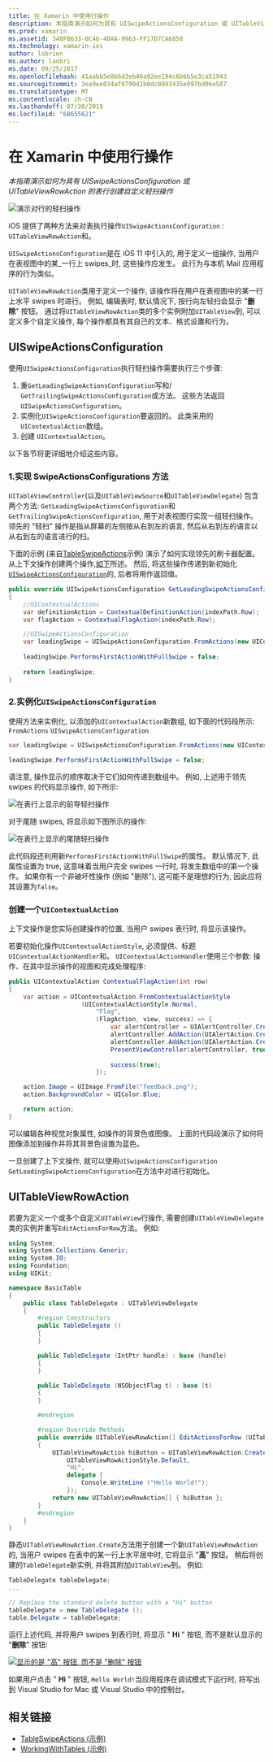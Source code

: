 ```yaml
---
title: 在 Xamarin 中使用行操作
description: 本指南演示如何为具有 UISwipeActionsConfiguration 或 UITableViewRowAction 的表行创建自定义轻扫操作
ms.prod: xamarin
ms.assetid: 340FB633-0C46-40AA-9963-FF17D7CA6858
ms.technology: xamarin-ios
author: lobrien
ms.author: laobri
ms.date: 09/25/2017
ms.openlocfilehash: 41aabb5e8b6d3eb46a92ee194c6b6b5e3ca51943
ms.sourcegitcommit: 3ea9ee034af9790d2b0dc0893435e997bd06e587
ms.translationtype: MT
ms.contentlocale: zh-CN
ms.lasthandoff: 07/30/2019
ms.locfileid: "68655621"
---
```

# <a name="working-with-row-actions-in-xamarinios"></a>在 Xamarin 中使用行操作

_本指南演示如何为具有 UISwipeActionsConfiguration 或 UITableViewRowAction 的表行创建自定义轻扫操作_

![演示对行的轻扫操作](row-action-images/action02.png)

iOS 提供了两种方法来对表执行操作`UISwipeActionsConfiguration` : `UITableViewRowAction`和。

`UISwipeActionsConfiguration`是在 iOS 11 中引入的, 用于定义一组操作, 当用户在表视图中的某_一行上 swipes_时, 这些操作应发生。 此行为与本机 Mail 应用程序的行为类似。 

`UITableViewRowAction`类用于定义一个操作, 该操作将在用户在表视图中的某一行上水平 swipes 时进行。
例如, 编辑表时, 默认情况下, 按行向左轻扫会显示 "**删除**" 按钮。 通过将`UITableViewRowAction`类的多个实例附加`UITableView`到, 可以定义多个自定义操作, 每个操作都具有其自己的文本、格式设置和行为。


## <a name="uiswipeactionsconfiguration"></a>UISwipeActionsConfiguration

使用`UISwipeActionsConfiguration`执行轻扫操作需要执行三个步骤:

1. 重`GetLeadingSwipeActionsConfiguration`写和/ `GetTrailingSwipeActionsConfiguration`或方法。 这些方法返回`UISwipeActionsConfiguration`。 
2. 实例化`UISwipeActionsConfiguration`要返回的。 此类采用的`UIContextualAction`数组。
3. 创建 `UIContextualAction`。

以下各节将更详细地介绍这些内容。

### <a name="1-implementing-the-swipeactionsconfigurations-methods"></a>1.实现 SwipeActionsConfigurations 方法

`UITableViewController`(以及`UITableViewSource`和`UITableViewDelegate`) 包含两个方法: `GetLeadingSwipeActionsConfiguration`和`GetTrailingSwipeActionsConfiguration`, 用于对表视图行实现一组轻扫操作。 领先的 "轻扫" 操作是指从屏幕的左侧按从右到左的语言, 然后从右到左的语言以从右到左的语言进行的扫。 

下面的示例 (来自[TableSwipeActions](https://docs.microsoft.com/samples/xamarin/ios-samples/tableswipeactions)示例) 演示了如何实现领先的刷卡器配置。 从上下文操作创建两个操作,[如下](#create-uicontextualaction)所述。 然后, 将这些操作传递到新初始化[`UISwipeActionsConfiguration`](#create-uiswipeactionsconfigurations)的, 后者将用作返回值。


```csharp
public override UISwipeActionsConfiguration GetLeadingSwipeActionsConfiguration(UITableView tableView, NSIndexPath indexPath)
{
    //UIContextualActions
    var definitionAction = ContextualDefinitionAction(indexPath.Row);
    var flagAction = ContextualFlagAction(indexPath.Row);

    //UISwipeActionsConfiguration
    var leadingSwipe = UISwipeActionsConfiguration.FromActions(new UIContextualAction[] { flagAction, definitionAction });
    
    leadingSwipe.PerformsFirstActionWithFullSwipe = false;
    
    return leadingSwipe;
}  
```

<a name="create-uiswipeactionsconfigurations" />

### <a name="2-instantiate-a-uiswipeactionsconfiguration"></a>2.实例化`UISwipeActionsConfiguration`

使用方法来实例化, 以添加的`UIContextualAction`新数组, 如下面的代码段所示: `FromActions` `UISwipeActionsConfiguration`

```csharp
var leadingSwipe = UISwipeActionsConfiguration.FromActions(new UIContextualAction[] { flagAction, definitionAction })

leadingSwipe.PerformsFirstActionWithFullSwipe = false;
```

请注意, 操作显示的顺序取决于它们如何传递到数组中。 例如, 上述用于领先 swipes 的代码显示操作, 如下所示:

![在表行上显示的前导轻扫操作](row-action-images/action03.png)

对于尾随 swipes, 将显示如下图所示的操作:

![在表行上显示的尾随轻扫操作](row-action-images/action04.png)

此代码段还利用新`PerformsFirstActionWithFullSwipe`的属性。 默认情况下, 此属性设置为 true, 这意味着当用户完全 swipes 一行时, 将发生数组中的第一个操作。 如果你有一个非破坏性操作 (例如 "删除"), 这可能不是理想的行为, 因此应将其设置为`false`。

<a name="create-uicontextualaction" />

### <a name="create-a-uicontextualaction"></a>创建一个`UIContextualAction`

上下文操作是您实际创建操作的位置, 当用户 swipes 表行时, 将显示该操作。

若要初始化操作`UIContextualActionStyle`, 必须提供、标题`UIContextualActionHandler`和。 `UIContextualActionHandler`使用三个参数: 操作、在其中显示操作的视图和完成处理程序:

```csharp
public UIContextualAction ContextualFlagAction(int row)
{
    var action = UIContextualAction.FromContextualActionStyle
                    (UIContextualActionStyle.Normal,
                        "Flag",
                        (FlagAction, view, success) => {
                            var alertController = UIAlertController.Create($"Report {words[row]}?", "", UIAlertControllerStyle.Alert);
                            alertController.AddAction(UIAlertAction.Create("Cancel", UIAlertActionStyle.Cancel, null)); 
                            alertController.AddAction(UIAlertAction.Create("Yes", UIAlertActionStyle.Destructive, null));
                            PresentViewController(alertController, true, null);
                            
                            success(true);
                        });

    action.Image = UIImage.FromFile("feedback.png");
    action.BackgroundColor = UIColor.Blue;

    return action;
}
```

可以编辑各种视觉对象属性, 如操作的背景色或图像。 上面的代码段演示了如何将图像添加到操作并将其背景色设置为蓝色。

一旦创建了上下文操作, 就可以使用`UISwipeActionsConfiguration` `GetLeadingSwipeActionsConfiguration`在方法中对进行初始化。

## <a name="uitableviewrowaction"></a>UITableViewRowAction

若要为定义一个或多个自定义`UITableView`行操作, 需要创建`UITableViewDelegate`类的实例并重写`EditActionsForRow`方法。 例如:

```csharp
using System;
using System.Collections.Generic;
using System.IO;
using Foundation;
using UIKit;

namespace BasicTable
{
    public class TableDelegate : UITableViewDelegate
    {
        #region Constructors
        public TableDelegate ()
        {
        }

        public TableDelegate (IntPtr handle) : base (handle)
        {
        }

        public TableDelegate (NSObjectFlag t) : base (t)
        {
        }

        #endregion

        #region Override Methods
        public override UITableViewRowAction[] EditActionsForRow (UITableView tableView, NSIndexPath indexPath)
        {
            UITableViewRowAction hiButton = UITableViewRowAction.Create (
                UITableViewRowActionStyle.Default,
                "Hi",
                delegate {
                    Console.WriteLine ("Hello World!");
                });
            return new UITableViewRowAction[] { hiButton };
        }
        #endregion
    }
}
```

静态`UITableViewRowAction.Create`方法用于创建一个新`UITableViewRowAction`的, 当用户 swipes 在表中的某一行上水平居中时, 它将显示 "**高**" 按钮。 稍后将创建的`TableDelegate`新实例, 并将其附加`UITableView`到。 例如:

```csharp
TableDelegate tableDelegate;
...

// Replace the standard delete button with a "Hi" button
tableDelegate = new TableDelegate ();
table.Delegate = tableDelegate;

```

运行上述代码, 并将用户 swipes 到表行时, 将显示 " **Hi** " 按钮, 而不是默认显示的 "**删除**" 按钮:

[![](row-action-images/action01.png "显示的是 \"高\" 按钮, 而不是 \"删除\" 按钮")](row-action-images/action01.png#lightbox)

如果用户点击 " **Hi** " 按钮, `Hello World!`当应用程序在调试模式下运行时, 将写出到 Visual Studio for Mac 或 Visual Studio 中的控制台。



## <a name="related-links"></a>相关链接

- [TableSwipeActions (示例)](https://docs.microsoft.com/samples/xamarin/ios-samples/tableswipeactions)
- [WorkingWithTables (示例)](https://docs.microsoft.com/samples/xamarin/ios-samples/workingwithtables)
